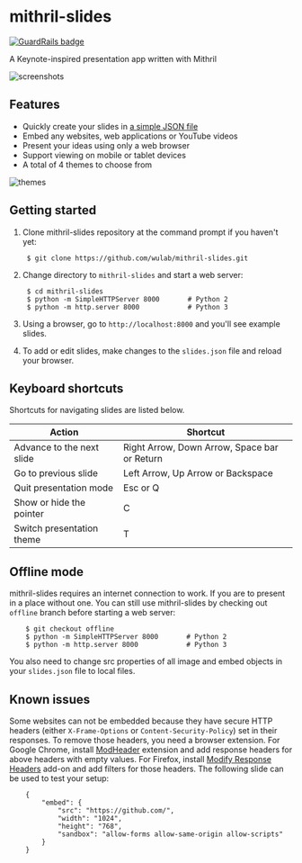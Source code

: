 # mithril-slides

[![GuardRails badge](https://badges.production.guardrails.io/shtakai/mithril-slides.svg)](https://www.guardrails.io)

A Keynote-inspired presentation app written with Mithril

![screenshots](https://cloud.githubusercontent.com/assets/592709/17454537/012dc70c-5bc4-11e6-86e1-5d5ce2bc35b8.gif)

## Features
* Quickly create your slides in [a simple JSON file](slides.json)
* Embed any websites, web applications or YouTube videos
* Present your ideas using only a web browser
* Support viewing on mobile or tablet devices
* A total of 4 themes to choose from

![themes](https://user-images.githubusercontent.com/592709/32982023-6333a648-ccb0-11e7-87e6-cdb94c5573f0.png)

## Getting started
1. Clone mithril-slides repository at the command prompt if you haven't yet:

        $ git clone https://github.com/wulab/mithril-slides.git

2. Change directory to `mithril-slides` and start a web server:

        $ cd mithril-slides
        $ python -m SimpleHTTPServer 8000       # Python 2
        $ python -m http.server 8000            # Python 3

3. Using a browser, go to `http://localhost:8000` and you'll see example slides.

4. To add or edit slides, make changes to the `slides.json` file and reload your browser.

## Keyboard shortcuts
Shortcuts for navigating slides are listed below.

Action                    | Shortcut
------------------------- | --------------------------------------------
Advance to the next slide | Right Arrow, Down Arrow, Space bar or Return
Go to previous slide      | Left Arrow, Up Arrow or Backspace
Quit presentation mode    | Esc or Q
Show or hide the pointer  | C
Switch presentation theme | T

## Offline mode
mithril-slides requires an internet connection to work. If you are to present in a
place without one. You can still use mithril-slides by checking out `offline` branch
before starting a web server:

        $ git checkout offline
        $ python -m SimpleHTTPServer 8000       # Python 2
        $ python -m http.server 8000            # Python 3

You also need to change src properties of all image and embed objects in your
`slides.json` file to local files.

## Known issues
Some websites can not be embedded because they have secure HTTP headers (either
`X-Frame-Options` or `Content-Security-Policy`) set in their responses. To remove
those headers, you need a browser extension. For Google Chrome, install
[ModHeader][1] extension and add response headers for above headers with empty
values. For Firefox, install [Modify Response Headers][2] add-on and add filters for
those headers. The following slide can be used to test your setup:

        {
            "embed": {
                "src": "https://github.com/",
                "width": "1024",
                "height": "768",
                "sandbox": "allow-forms allow-same-origin allow-scripts"
            }
        }

[1]: https://chrome.google.com/webstore/detail/modheader/idgpnmonknjnojddfkpgkljpfnnfcklj
[2]: https://addons.mozilla.org/en-US/firefox/addon/modify-response-headers/